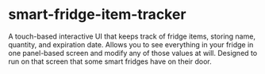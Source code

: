 # smart-fridge-item-tracker
 A touch-based interactive UI that keeps track of fridge items, storing name, quantity, and expiration date. Allows you to see everything in your fridge in one panel-based screen and modify any of those values at will. Designed to run on that screen that some smart fridges have on their door.
